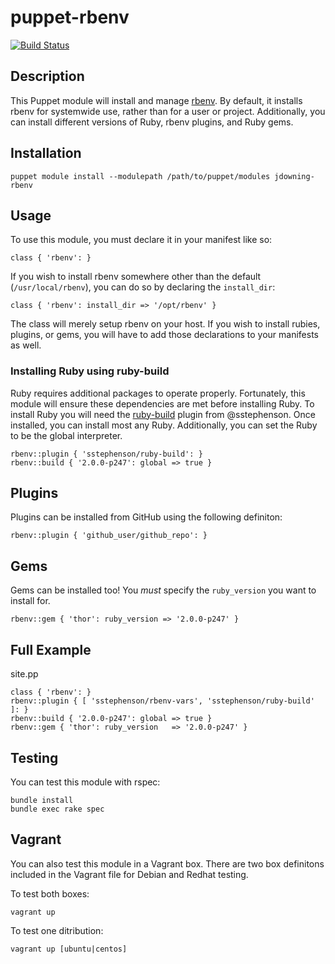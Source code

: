 # puppet-rbenv

[![Build Status](https://travis-ci.org/justindowning/puppet-rbenv.png)](https://travis-ci.org/justindowning/puppet-rbenv)

## Description
This Puppet module will install and manage [rbenv](http://rbenv.org). By default, it installs
rbenv for systemwide use, rather than for a user or project. Additionally,
you can install different versions of Ruby, rbenv plugins, and Ruby gems.

## Installation

`puppet module install --modulepath /path/to/puppet/modules jdowning-rbenv`

## Usage
To use this module, you must declare it in your manifest like so:

    class { 'rbenv': }

If you wish to install rbenv somewhere other than the default
(`/usr/local/rbenv`), you can do so by declaring the `install_dir`:

    class { 'rbenv': install_dir => '/opt/rbenv' }

The class will merely setup rbenv on your host. If you wish to install
rubies, plugins, or gems, you will have to add those declarations to your manifests
as well.

### Installing Ruby using ruby-build
Ruby requires additional packages to operate properly. Fortunately, this module
will ensure these dependencies are met before installing Ruby. To install Ruby
you will need the [ruby-build](https://github.com/sstephenson/ruby-build) plugin from @sstephenson. Once
installed, you can install most any Ruby. Additionally, you can set the Ruby
to be the global interpreter.

    rbenv::plugin { 'sstephenson/ruby-build': }
    rbenv::build { '2.0.0-p247': global => true }

## Plugins
Plugins can be installed from GitHub using the following definiton:

    rbenv::plugin { 'github_user/github_repo': }

## Gems
Gems can be installed too! You *must* specify the `ruby_version` you want to
install for.

    rbenv::gem { 'thor': ruby_version => '2.0.0-p247' }

## Full Example
site.pp

    class { 'rbenv': }
    rbenv::plugin { [ 'sstephenson/rbenv-vars', 'sstephenson/ruby-build' ]: }
    rbenv::build { '2.0.0-p247': global => true }
    rbenv::gem { 'thor': ruby_version   => '2.0.0-p247' }

## Testing
You can test this module with rspec:

    bundle install
    bundle exec rake spec

## Vagrant

You can also test this module in a Vagrant box. There are two box definitons included in the
Vagrant file for Debian and Redhat testing.

To test both boxes:

    vagrant up

To test one ditribution:

    vagrant up [ubuntu|centos]
